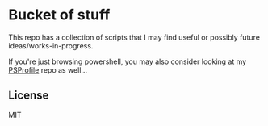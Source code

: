 Bucket of stuff
=========

This repo has a collection of scripts that I may find useful or possibly future ideas/works-in-progress.

If you're just browsing powershell, you may also consider looking at my [PSProfile][0] repo as well...

License
-

MIT

  [0]: https://github.com/staxmanade/PsProfile
